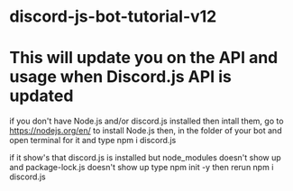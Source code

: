# discord-js-bot-tutorial-v12

# This will update you on the API and usage when Discord.js API is updated

if you don't have Node.js and/or discord.js installed then intall them, go to https://nodejs.org/en/ to install Node.js then, 
in the folder of your bot and open terminal for it and type npm i discord.js

if it show's that discord.js is installed but node_modules doesn't show up and package-lock.js doesn't show up type npm init -y 
then rerun npm i discord.js
